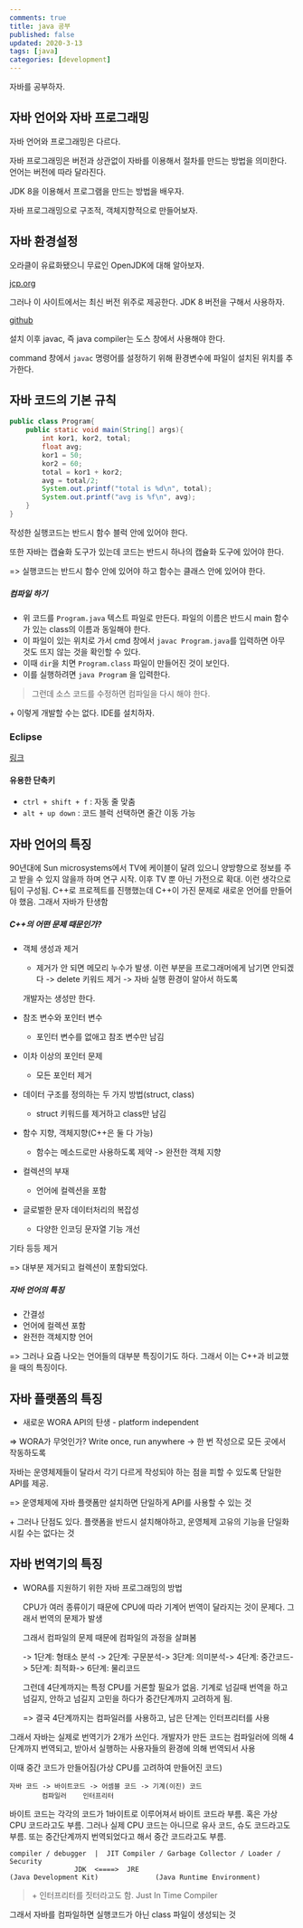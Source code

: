 ```yaml
---
comments: true
title: java 공부
published: false
updated: 2020-3-13
tags: [java]
categories: [development]
---
```


자바를 공부하자.



## 자바 언어와 자바 프로그래밍

자바 언어와 프로그래밍은 다르다.

자바 프로그래밍은 버전과 상관없이 자바를 이용해서 절차를 만드는 방법을 의미한다. 언어는 버전에 따라 달라진다.

JDK 8을 이용해서 프로그램을 만드는 방법을 배우자.

자바 프로그래밍으로 구조적, 객체지향적으로 만들어보자.



## 자바 환경설정

오라클이 유료화됐으니 무료인 OpenJDK에 대해 알아보자.

[jcp.org](https://jcp.org/en/home/index)

그러나 이 사이트에서는 최신 버전 위주로 제공한다. JDK 8 버전을 구해서 사용하자.

[github](https://github.com/ojdkbuild/ojdkbuild)

설치 이후 javac, 즉 java compiler는 도스 창에서 사용해야 한다.

command 창에서 `javac` 명령어를 설정하기 위해 환경변수에 파일이 설치된 위치를 추가한다.



## 자바 코드의 기본 규칙

```java
public class Program{
    public static void main(String[] args){
        int kor1, kor2, total;
        float avg;
        kor1 = 50;
        kor2 = 60;
        total = kor1 + kor2;
        avg = total/2;
        System.out.printf("total is %d\n", total);
        System.out.printf("avg is %f\n", avg);    
    }
}
```

작성한 실행코드는 반드시 함수 블럭 안에 있어야 한다.

또한 자바는 캡슐화 도구가 있는데 코드는 반드시 하나의 캡슐화 도구에 있어야 한다.

=> 실행코드는 반드시 함수 안에 있어야 하고 함수는 클래스 안에 있어야 한다.

##### 컴파일 하기

- 위 코드를 `Program.java` 텍스트 파일로 만든다. 파일의 이름은 반드시 main 함수가 있는 class의 이름과 동일해야 한다.
- 이 파일이 있는 위치로 가서 cmd 창에서 `javac Program.java`를 입력하면 아무 것도 뜨지 않는 것을 확인할 수 있다.
- 이때 `dir`을 치면 `Program.class` 파일이 만들어진 것이 보인다.
- 이를 실행하려면 `java Program` 을 입력한다.

> 그런데 소스 코드를 수정하면 컴파일을 다시 해야 한다.

\+ 이렇게 개발할 수는 없다. IDE를 설치하자.

### Eclipse

[링크](https://www.eclipse.org/downloads/)

#### 유용한 단축키

- `ctrl + shift + f` : 자동 줄 맞춤
- `alt + up down` : 코드 블럭 선택하면 줄간 이동 가능



## 자바 언어의 특징

90년대에 Sun microsystems에서 TV에 케이블이 달려 있으니 양방향으로 정보를 주고 받을 수 있지 않을까 하며 연구 시작. 이후 TV 뿐 아닌 가전으로 확대. 이런 생각으로 팀이 구성됨. C++로 프로젝트를 진행했는데 C++이 가진 문제로 새로운 언어를 만들어야 했음. 그래서 자바가 탄생함

##### C++의 어떤 문제 때문인가?

- 객체 생성과 제거

  - 제거가 안 되면 메모리 누수가 발생. 이런 부분을 프로그래머에게 남기면 안되겠다 -> delete 키워드 제거 -> 자바 실행 환경이 알아서 하도록

  개발자는 생성만 한다.

- 참조 변수와 포인터 변수

  - 포인터 변수를 없애고 참조 변수만 남김

- 이차 이상의 포인터 문제

  - 모든 포인터 제거

- 데이터 구조를 정의하는 두 가지 방법(struct, class)

  - struct 키워드를 제거하고 class만 남김

- 함수 지향, 객체지향(C++은 둘 다 가능)

  - 함수는 메소드로만 사용하도록 제약 -> 완전한 객체 지향

- 컬렉션의 부재

  - 언어에 컬렉션을 포함

- 글로벌한 문자 데이터처리의 복잡성

  - 다양한 인코딩 문자열 기능 개선

기타 등등 제거

=> 대부분 제거되고 컬렉션이 포함되었다. 

##### 자바 언어의 특징

- 간결성
- 언어에 컬렉션 포함
- 완전한 객체지향 언어

=> 그러나 요즘 나오는 언어들의 대부분 특징이기도 하다. 그래서 이는 C++과 비교했을 때의 특징이다.



## 자바 플랫폼의 특징

- 새로운 WORA API의 탄생 - platform independent

=> WORA가 무엇인가? Write once, run anywhere -> 한 번 작성으로 모든 곳에서 작동하도록

자바는 운영체제들이 달라서 각기 다르게 작성되야 하는 점을 피할 수 있도록 단일한 API를 제공.

=> 운영체제에 자바 플랫폼만 설치하면 단일하게 API를 사용할 수 있는 것

\+ 그러나 단점도 있다. 플랫폼을 반드시 설치해야하고, 운영체제 고유의 기능을 단일화시킬 수는 없다는 것



## 자바 번역기의 특징

- WORA를 지원하기 위한 자바 프로그래밍의 방법

  CPU가 여러 종류이기 때문에 CPU에 따라 기계어 번역이 달라지는 것이 문제다. 그래서 번역의 문제가 발생

  그래서 컴파일의 문제 때문에 컴파일의 과정을 살펴봄

  -> 1단계: 형태소 분석 -> 2단계: 구문분석-> 3단계: 의미분석-> 4단계: 중간코드-> 5단계: 최적화-> 6단계: 물리코드

  그런데 4단계까지는 특정 CPU를 거론할 필요가 없음. 기계로 넘길때 번역을 하고 넘길지, 안하고 넘길지 고민을 하다가 중간단계까지 고려하게 됨.

  => 결국 4단계까지는 컴파일러를 사용하고, 남은 단계는 인터프리터를 사용

그래서 자바는 실제로 번역기가 2개가 쓰인다. 개발자가 만든 코드는 컴파일러에 의해 4단계까지 번역되고, 받아서 실행하는 사용자들의 환경에 의해 번역되서 사용

이때 중간 코드가 만들어짐(가상 CPU를 고려하여 만들어진 코드)

```
자바 코드 -> 바이트코드 -> 어셈블 코드 -> 기계(이진) 코드
		컴파일러	인터프리터		
```

바이트 코드는 각각의 코드가 1바이트로 이루어져서 바이트 코드라 부름. 혹은 가상 CPU 코드라고도 부름. 그러나 실제 CPU 코드는 아니므로 유사 코드, 슈도 코드라고도 부름. 또는 중간단계까지 번역되었다고 해서 중간 코드라고도 부름.

```
compiler / debugger  |  JIT Compiler / Garbage Collector / Loader / Security
				JDK  <====>  JRE
(Java Development Kit)				(Java Runtime Environment)
```

> \+ 인터프리터를 짓터라고도 함. Just In Time Compiler

그래서 자바를 컴파일하면 실행코드가 아닌 class 파일이 생성되는 것



